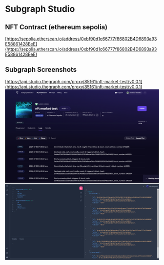 # Subgraph Studio
## NFT Contract (ethereum sepolia)
[https://sepolia.etherscan.io/address/0xbf90d1c66777f86802B4D6893a93E58861428EeE](https://sepolia.etherscan.io/address/0xbf90d1c66777f86802B4D6893a93E58861428EeE)

## Subgraph Screenshots
[https://api.studio.thegraph.com/proxy/85161/nft-market-test/v0.0.1](https://api.studio.thegraph.com/proxy/85161/nft-market-test/v0.0.1)
![deploy](deploy.png)
![playground](playground.png)